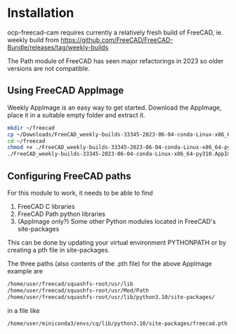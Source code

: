 # Installation

ocp-freecad-cam requires currently a relatively fresh build of FreeCAD, ie. weekly build from
https://github.com/FreeCAD/FreeCAD-Bundle/releases/tag/weekly-builds

The Path module of FreeCAD has seen major refactorings in 2023 so older versions are not compatible.

## Using FreeCAD AppImage

Weekly AppImage is an easy way to get started. Download the AppImage, place it in a suitable empty folder
and extract it.

```bash
mkdir ~/freecad
cp ~/Downloads/FreeCAD_weekly-builds-33345-2023-06-04-conda-Linux-x86_64-py310.AppImage ~/freecad
cd ~/freecad
chmod +x ./FreeCAD_weekly-builds-33345-2023-06-04-conda-Linux-x86_64-py310.AppImage
./FreeCAD_weekly-builds-33345-2023-06-04-conda-Linux-x86_64-py310.AppImage --appimage-extract
```

## Configuring FreeCAD paths
For this module to work, it needs to be able to find 

1) FreeCAD C libraries
2) FreeCAD Path python libraries
3) (AppImage only?) Some other Python modules located in FreeCAD's site-packages

This can be done by updating your virtual environment PYTHONPATH or by creating a pth file in site-packages.

The three paths (also contents of the .pth file) for the above AppImage example are

```bash
/home/user/freecad/squashfs-root/usr/lib
/home/user/freecad/squashfs-root/usr/Mod/Path
/home/user/freecad/squashfs-root/usr/lib/python3.10/site-packages/
```

in a file like 

`/home/user/miniconda3/envs/cq/lib/python3.10/site-packages/freecad.pth`